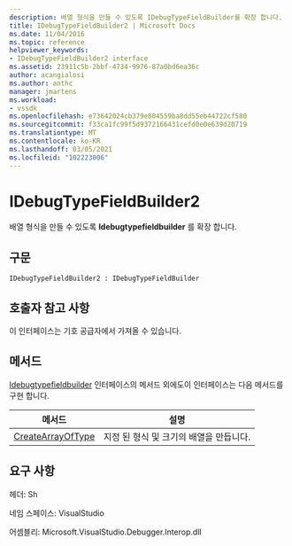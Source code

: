 ```yaml
---
description: 배열 형식을 만들 수 있도록 IDebugTypeFieldBuilder를 확장 합니다.
title: IDebugTypeFieldBuilder2 | Microsoft Docs
ms.date: 11/04/2016
ms.topic: reference
helpviewer_keywords:
- IDebugTypeFieldBuilder2 interface
ms.assetid: 23911c5b-2bbf-4734-9976-87a0bd6ea36c
author: acangialosi
ms.author: anthc
manager: jmartens
ms.workload:
- vssdk
ms.openlocfilehash: e73642024cb379e804559ba8dd55eb44722cf580
ms.sourcegitcommit: f33ca1fc99f5d9372166431cefd0e0e639d20719
ms.translationtype: MT
ms.contentlocale: ko-KR
ms.lasthandoff: 03/05/2021
ms.locfileid: "102223006"
---
```

# <a name="idebugtypefieldbuilder2"></a>IDebugTypeFieldBuilder2
배열 형식을 만들 수 있도록 **Idebugtypefieldbuilder** 를 확장 합니다.

## <a name="syntax"></a>구문

```
IDebugTypeFieldBuilder2 : IDebugTypeFieldBuilder
```

## <a name="notes-for-callers"></a>호출자 참고 사항
 이 인터페이스는 기호 공급자에서 가져올 수 있습니다.

## <a name="methods"></a>메서드
 [Idebugtypefieldbuilder](../../../extensibility/debugger/reference/idebugtypefieldbuilder.md) 인터페이스의 메서드 외에도이 인터페이스는 다음 메서드를 구현 합니다.

|메서드|설명|
|------------|-----------------|
|[CreateArrayOfType](../../../extensibility/debugger/reference/idebugtypefieldbuilder2-createarrayoftype.md)|지정 된 형식 및 크기의 배열을 만듭니다.|

## <a name="requirements"></a>요구 사항
 헤더: Sh

 네임 스페이스: VisualStudio

 어셈블리: Microsoft.VisualStudio.Debugger.Interop.dll
